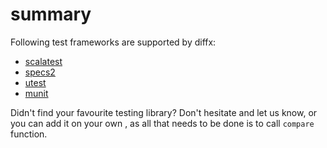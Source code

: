 # summary

Following test frameworks are supported by diffx:
- [scalatest](scalatest.md)
- [specs2](specs2.md)
- [utest](utest.md)
- [munit](munit.md)

Didn't find your favourite testing library? Don't hesitate and let us know, or you can add it on your own ,
as all that needs to be done is to call `compare` function.